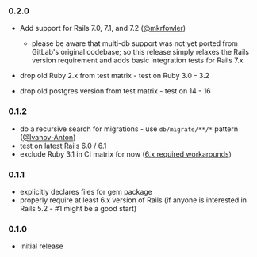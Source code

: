 ### 0.2.0

- Add support for Rails 7.0, 7.1, and 7.2 ([@mkrfowler](https://github.com/mkrfowler))
    - please be aware that multi-db support was not yet ported from GitLab's original codebase; so this release simply relaxes the Rails version requirement and adds basic integration tests for Rails 7.x

- drop old Ruby 2.x from test matrix - test on Ruby 3.0 - 3.2
- drop old postgres version from test matrix - test on 14 - 16

### 0.1.2

- do a recursive search for migrations - use `db/migrate/**/*` pattern ([@Ivanov-Anton](https://github.com/Ivanov-Anton))
- test on latest Rails 6.0 / 6.1
- exclude Ruby 3.1 in CI matrix for now ([6.x required workarounds](https://github.com/rails/rails/issues/43998))

### 0.1.1

- explicitly declares files for gem package
- properly require at least 6.x version of Rails (if anyone is interested in Rails 5.2 - #1 might be a good start)

### 0.1.0

- Initial release
